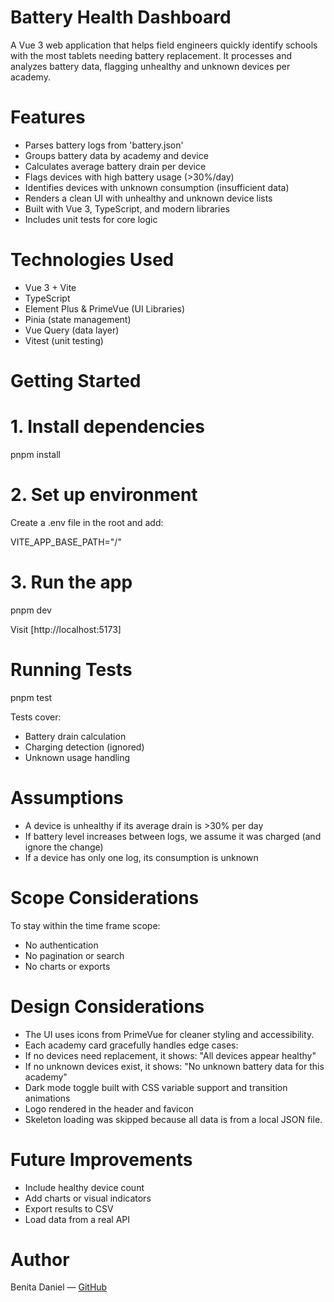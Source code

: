 # Battery Health Dashboard

A Vue 3 web application that helps field engineers quickly identify schools with the most tablets needing battery replacement. It processes and analyzes battery data, flagging unhealthy and unknown devices per academy.

# Features

- Parses battery logs from 'battery.json'
- Groups battery data by academy and device
- Calculates average battery drain per device
- Flags devices with high battery usage (>30%/day)
- Identifies devices with unknown consumption (insufficient data)
- Renders a clean UI with unhealthy and unknown device lists
- Built with Vue 3, TypeScript, and modern libraries
- Includes unit tests for core logic

# Technologies Used

- Vue 3 + Vite
- TypeScript
- Element Plus & PrimeVue (UI Libraries)
- Pinia (state management)
- Vue Query (data layer)
- Vitest (unit testing)


# Getting Started

# 1. Install dependencies

pnpm install

# 2. Set up environment

Create a .env file in the root and add:

VITE_APP_BASE_PATH="/"

# 3. Run the app

pnpm dev

Visit [http://localhost:5173]

# Running Tests

pnpm test

Tests cover:

* Battery drain calculation
* Charging detection (ignored)
* Unknown usage handling

# Assumptions

* A device is unhealthy if its average drain is >30% per day
* If battery level increases between logs, we assume it was charged (and ignore the change)
* If a device has only one log, its consumption is unknown


# Scope Considerations

To stay within the time frame scope:

* No authentication
* No pagination or search
* No charts or exports

# Design Considerations

* The UI uses icons from PrimeVue for cleaner styling and accessibility.
* Each academy card gracefully handles edge cases:
* If no devices need replacement, it shows: "All devices appear healthy"
* If no unknown devices exist, it shows: "No unknown battery data for this academy"
* Dark mode toggle built with CSS variable support and transition animations
* Logo rendered in the header and favicon
* Skeleton loading was skipped because all data is from a local JSON file.

# Future Improvements

* Include healthy device count
* Add charts or visual indicators
* Export results to CSV
* Load data from a real API

# Author

Benita Daniel — [GitHub](https://github.com/Swan-7)

